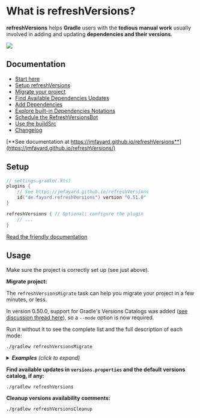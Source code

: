 # What is refreshVersions?

**refreshVersions** helps **Gradle** users with the **tedious manual work** usually involved in adding and updating **dependencies and their versions**.

[![](https://raw.githubusercontent.com/jmfayard/refreshVersions/main/docs/img/screencast.png)](http://www.youtube.com/watch?v=VhYERonB8co "Gradle refreshVersions")

## Documentation

- [Start here](https://jmfayard.github.io/refreshVersions/)
- [Setup refreshVersions](https://jmfayard.github.io/refreshVersions/setup/)
- [Migrate your project](https://jmfayard.github.io/refreshVersions/migrate/)
- [Find Available Dependencies Updates](https://jmfayard.github.io/refreshVersions/update-dependencies/)
- [Add Dependencies](https://jmfayard.github.io/refreshVersions/add-dependencies/)
- [Explore built-in Dependencies Notations](https://jmfayard.github.io/refreshVersions/dependency-notations/)
- [Schedule the RefreshVersionsBot](https://jmfayard.github.io/refreshVersions/refreshversions-bot/)
- [Use the buildSrc](https://jmfayard.github.io/refreshVersions/gradle-buildsrcversions/)
- [Changelog](https://jmfayard.github.io/refreshVersions/CHANGELOG/)

[**See documentation at https://jmfayard.github.io/refreshVersions**](https://jmfayard.github.io/refreshVersions/)



## Setup

```kotlin
// settings.gradle(.kts)
plugins {
    // See https://jmfayard.github.io/refreshVersions
    id("de.fayard.refreshVersions") version "0.51.0"
}

refreshVersions { // Optional: configure the plugin
    // ...
}
```

[Read the friendly documentation](https://jmfayard.github.io/refreshVersions/setup/)


## Usage

Make sure the project is correctly set up (see just above).

**Migrate project:**

The `refreshVersionsMigrate` task can help you migrate your project in a few minutes, or less.

In version 0.50.0, support for Gradle's Versions Catalogs was added ([see discussion thread here](https://github.com/jmfayard/refreshVersions/discussions/592)), so a `--mode` option is now required.

Run it without it to see the complete list and the full description of each mode:

```shell
./gradlew refreshVersionsMigrate
```

<details>
<summary><i><strong>Examples</strong> (click to expand)</i></summary>

If you want to use only `versions.properties` and the [built-in dependencies notations](https://jmfayard.github.io/refreshVersions/dependency-notations/), run:

`./gradlew refreshVersionsMigrate --mode=VersionsPropertiesOnly`

To also use a versions catalog for non-built-in dependency notations, run:

`./gradlew refreshVersionsMigrate --mode=VersionCatalogAndVersionProperties`

</details>

**Find available updates in `versions.properties` and the default versions catalog, if any:**

`./gradlew refreshVersions`

**Cleanup versions availability comments:**

`./gradlew refreshVersionsCleanup`
